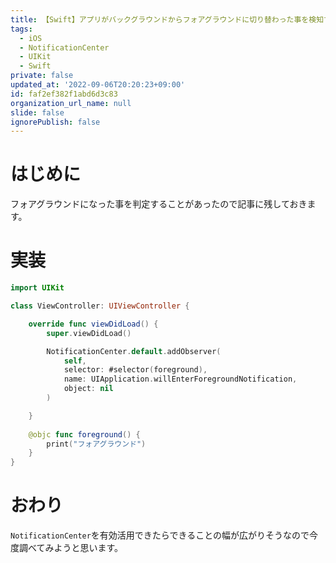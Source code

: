 ```yaml
---
title: 【Swift】アプリがバックグラウンドからフォアグラウンドに切り替わった事を検知する
tags:
  - iOS
  - NotificationCenter
  - UIKit
  - Swift
private: false
updated_at: '2022-09-06T20:20:23+09:00'
id: faf2ef382f1abd6d3c83
organization_url_name: null
slide: false
ignorePublish: false
---
```

# はじめに
フォアグラウンドになった事を判定することがあったので記事に残しておきます。

# 実装
```swift
import UIKit

class ViewController: UIViewController {

    override func viewDidLoad() {
        super.viewDidLoad()

        NotificationCenter.default.addObserver(
            self,
            selector: #selector(foreground),
            name: UIApplication.willEnterForegroundNotification,
            object: nil
        )

    }
    
    @objc func foreground() {
        print("フォアグラウンド")
    }
}
```

# おわり
`NotificationCenter`を有効活用できたらできることの幅が広がりそうなので今度調べてみようと思います。
